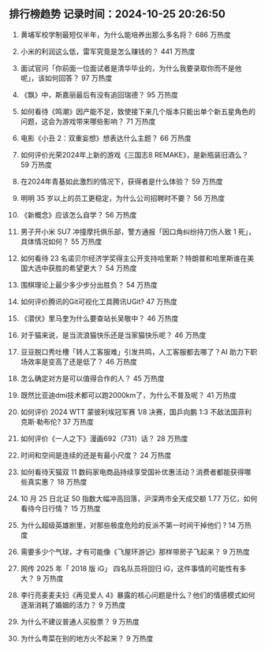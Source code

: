 
## 排行榜趋势 记录时间：2024-10-25 20:26:50
  
  1. 黄埔军校学制最短仅半年，为什么能培养出那么多名将？ 686 万热度
    
  2. 小米的利润这么低，雷军究竟是怎么赚钱的？ 441 万热度
    
  3. 面试官问「你前面一位面试者是清华毕业的，为什么我要录取你而不是他呢」，该如何回答？ 97 万热度
    
  4. 《飘》中，斯嘉丽最后有没有追回瑞德？ 95 万热度
    
  5. 如何看待《鸣潮》因产能不足，致使接下来几个版本只能出单个新五星角色的问题，这会为游戏带来哪些影响？ 71 万热度
    
  6. 电影《小丑 2：双重妄想》想表达什么主题？ 66 万热度
    
  7. 如何评价光荣2024年上新的游戏《三国志8 REMAKE》，是新瓶装旧酒么？ 59 万热度
    
  8. 在2024年青基如此激烈的情况下，获得者是什么体验？ 59 万热度
    
  9. 明明 35 岁以上的员工更稳定，为什么公司招聘时不要？ 56 万热度
    
  10. 《新概念》应该怎么自学？ 56 万热度
    
  11. 男子开小米 SU7 冲撞摩托俱乐部，警方通报「因口角纠纷持刀伤人致 1 死」，具体情况如何？ 55 万热度
    
  12. 如何看待 23 名诺贝尔经济学奖得主公开支持哈里斯？特朗普和哈里斯谁在美国大选中获胜的希望更大？ 54 万热度
    
  13. 围棋理论上最少多少步分出胜负？ 54 万热度
    
  14. 如何评价腾讯的Git可视化工具腾讯UGit? 47 万热度
    
  15. 《潜伏》里马奎为什么要查站长吴敬中？ 46 万热度
    
  16. 对于猫来说，是当流浪猫快乐还是当家猫快乐呢？ 46 万热度
    
  17. 豆豆脱口秀吐槽「转人工客服难」引发共鸣，人工客服都去哪了？AI 助力下职场效率是变高了还是低了？ 46 万热度
    
  18. 怎么确定对方是可以值得合作的人？ 45 万热度
    
  19. 既然比亚迪dmi技术都可以跑2000km了，为什么不普及呢？ 41 万热度
    
  20. 如何评价 2024 WTT 蒙彼利埃冠军赛 1/8 决赛，国乒向鹏 1:3 不敌法国菲利克斯·勒布伦? 37 万热度
    
  21. 如何评价《一人之下》漫画692（731）话？ 28 万热度
    
  22. 时间和空间是连续的还是有最小尺度？ 24 万热度
    
  23. 如何看待天猫双 11 数码家电商品持续享受国补优惠活动？消费者都能获得哪些真实惠？ 18 万热度
    
  24. 10 月 25 日北证 50 指数大幅冲高回落，沪深两市全天成交额 1.77 万亿，如何看待今日行情？ 15 万热度
    
  25. 为什么超级英雄剧里，对那些极度危险的反派不第一时间干掉他们 ? 14 万热度
    
  26. 需要多少个气球，才有可能像《飞屋环游记》那样带房子飞起来？ 9 万热度
    
  27. 网传 2025 年「 2018 版 iG」 四名队员将回归 iG，这件事情的可能性有多大？ 9 万热度
    
  28. 李行亮麦麦夫妇《再见爱人 4》暴露的核心问题是什么？他们的情感模式如何逐渐消耗了婚姻的活力？ 9 万热度
    
  29. 为什么不建议普通人买股票？ 9 万热度
    
  30. 为什么粤菜在别的地方火不起来？ 9 万热度
    